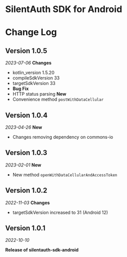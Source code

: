 
# SilentAuth SDK for Android

Change Log
==========
## Version 1.0.5
_2023-07-06_
**Changes**
- kotlin_version 1.5.20
- compileSdkVersion 33
- targetSdkVersion 33
- **Bug Fix**
- HTTP status parsing
  **New**
- Convenience method `postWithDataCellular`

## Version 1.0.4
_2023-04-26_
**New**
- Changes removing dependency on commons-io

## Version 1.0.3
_2023-02-01_
**New**
- New method `openWithDataCellularAndAccessToken`

## Version 1.0.2
_2022-11-03_
**Changes**
- targetSdkVersion increased to 31 (Android 12)

## Version 1.0.1
_2022-10-10_


**Release of silentauth-sdk-android**
